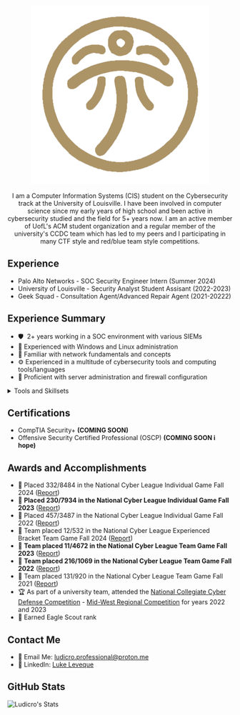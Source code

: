 <p align="center">
  <a href="LukeLevequeResume.pdf">
    <img src="logo.png" alt="Resume" />
  </a>
</p>

<p align="center">
I am a Computer Information Systems (CIS) student on the Cybersecurity track at the University of Louisville. I have been involved in computer science since my early years of high school and been active in cybersecurity studied and the field for 5+ years now. I am an active member of UofL's ACM student organization and a regular member of the university's CCDC team which has led to my peers and I participating in many CTF style and red/blue team style competitions. 
</p>

## Experience
- Palo Alto Networks - SOC Security Engineer Intern (Summer 2024)
- University of Louisville - Security Analyst Student Assisant (2022-2023)
- Geek Squad - Consultation Agent/Advanced Repair Agent (2021-20222)



## Experience Summary
- 🛡️&nbsp; 2+ years working in a SOC environment with various SIEMs
- 🐧 Experienced with Windows and Linux administration
- 📶 Familiar with network fundamentals and concepts
- ⚙️ Experienced in a multitude of cybersecurity tools and computing tools/languages
- 🚨 Proficient with server administration and firewall configuration
<details><summary>Tools and Skillsets</summary>

  - 🖥️ <b>Programming:</b> C, <ins>C++</ins>, C#, Java, <ins>Python</ins>, Javascript, SQL
  - ⌨️ <b>Scripting:</b> <ins>Bash</ins>, <ins>Powershell</ins>
  - 💻 <b>Operating Systems:</b> <ins>Kali/Ubuntu/Debian</ins>, <ins>Windows</ins>, Mac
  - ☁️ <b>Cloud Environments:</b> AWS, Google Cloud, Azure
  - 🕸️ <b>Web Apps:</b> <ins>Burp Suite</ins>
  - 🪪 &nbsp;<b>Digital Forensics:</b> Autopsy, FTK Imager
  - 📶 <b>Network Packet Analysis:</b> Wireshark
  - 🛠️ <b>General Tools:</b> hashcat, BadUSB, FlipperZero utilities, Ghidra
  - 📦 <b>Containers:</b> Docker
</details>

## Certifications
- CompTIA Security+ **(COMING SOON)**
- Offensive Security Certified Professional (OSCP) **(COMING SOON i hope)**

## Awards and Accomplishments
- 🏅 Placed 332/8484 in the National Cyber League Individual Game Fall 2024 ([Report](NCL/Scouting_Reports/IndivGame/2024_Fall_Indiv.pdf))
- 🏅 **Placed 230/7934 in the National Cyber League Individual Game Fall 2023** ([Report](NCL/Scouting_Reports/IndivGame/2023_Fall_Indiv.pdf))
- 🏅 Placed 457/3487 in the National Cyber League Individual Game Fall 2022 ([Report](NCL/Scouting_Reports/IndivGame/2022_Fall_Indiv.pdf))
- 🏅 Team placed 12/532 in the National Cyber League Experienced Bracket Team Game Fall 2024 ([Report](NCL/Scouting_Reports/TeamGame/2024_Fall_Team.pdf))
- 🏅 **Team placed 11/4672 in the National Cyber League Team Game Fall 2023** ([Report](NCL/Scouting_Reports/TeamGame/2023_Fall_Team.pdf))
- 🏅 **Team placed 216/1069 in the National Cyber League Team Game Fall 2022** ([Report](NCL/Scouting_Reports/TeamGame/2022_Fall_Team.pdf))
- 🏅 Team placed 131/920 in the National Cyber League Team Game Fall 2021 ([Report](NCL/Scouting_Reports/TeamGame/2021_Fall_Team.pdf))
- 🏆 As part of a university team, attended the [National Collegiate Cyber Defense Competition](https://www.nationalccdc.org/) - [Mid-West Regional Competition](https://www.caeepnc.org/mwccdc/) for years 2022 and 2023
- 🦅 Earned Eagle Scout rank

## Contact Me
- 📧 Email Me: ludicro.professional@proton.me
- 🤝 LinkedIn: [Luke Leveque](https://www.linkedin.com/in/luke-leveque/)


## GitHub Stats
![Ludicro's Stats](https://github-readme-stats.vercel.app/api?username=Ludicro&theme=default&show_icons=true&hide_border=true&count_private=true)

